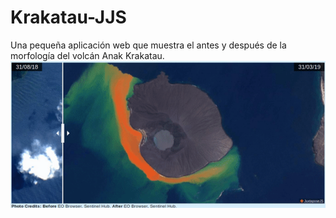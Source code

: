 # Krakatau-JJS
Una pequeña aplicación web que muestra el antes y después de la morfología del volcán Anak Krakatau.
![](krakatau.gif)
